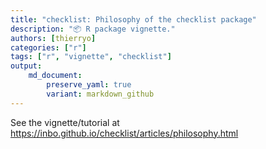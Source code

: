 ```yaml
---
title: "checklist: Philosophy of the checklist package"
description: "📦 R package vignette."
authors: [thierryo]
categories: ["r"]
tags: ["r", "vignette", "checklist"]
output: 
    md_document:
        preserve_yaml: true
        variant: markdown_github
---
```


See the vignette/tutorial at <https://inbo.github.io/checklist/articles/philosophy.html>
